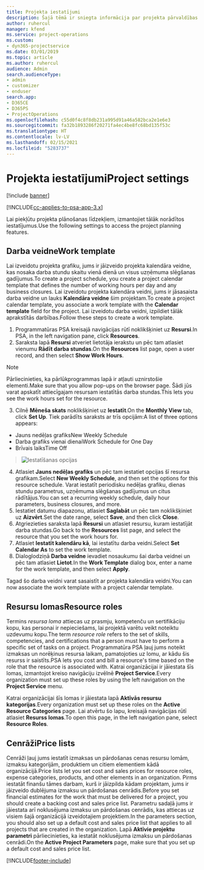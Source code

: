 ```yaml
---
title: Projekta iestatījumi
description: Šajā tēmā ir sniegta informācija par projekta pārvaldības iestatījumiem.
author: ruhercul
manager: kfend
ms.service: project-operations
ms.custom:
- dyn365-projectservice
ms.date: 03/01/2019
ms.topic: article
ms.author: ruhercul
audience: Admin
search.audienceType:
- admin
- customizer
- enduser
search.app:
- D365CE
- D365PS
- ProjectOperations
ms.openlocfilehash: c55d0f4c8f8db231a995d91a46a582bca2e1e6e3
ms.sourcegitcommit: fa32b1893286f20271fa4ec4be8fc68bd135f53c
ms.translationtype: HT
ms.contentlocale: lv-LV
ms.lasthandoff: 02/15/2021
ms.locfileid: "5283737"
---
```

# <a name="project-settings"></a><span data-ttu-id="e66fc-103">Projekta iestatījumi</span><span class="sxs-lookup"><span data-stu-id="e66fc-103">Project settings</span></span>

[!include [banner](../includes/psa-now-project-operations.md)]

[!INCLUDE[cc-applies-to-psa-app-3.x](../includes/cc-applies-to-psa-app-3x.md)]

<span data-ttu-id="e66fc-104">Lai piekļūtu projekta plānošanas līdzekļiem, izmantojiet tālāk norādītos iestatījumus.</span><span class="sxs-lookup"><span data-stu-id="e66fc-104">Use the following settings to access the project planning features.</span></span>

## <a name="work-template"></a><span data-ttu-id="e66fc-105">Darba veidne</span><span class="sxs-lookup"><span data-stu-id="e66fc-105">Work template</span></span>

<span data-ttu-id="e66fc-106">Lai izveidotu projekta grafiku, jums ir jāizveido projekta kalendāra veidne, kas nosaka darba stundu skaitu vienā dienā un visus uzņēmuma slēgšanas gadījumus.</span><span class="sxs-lookup"><span data-stu-id="e66fc-106">To create a project schedule, you create a project calendar template that defines the number of working hours per day and any business closures.</span></span> <span data-ttu-id="e66fc-107">Lai izveidotu projekta kalendāra veidni, jums ir jāsasaista darba veidne un lauks **Kalendāra veidne** šim projektam.</span><span class="sxs-lookup"><span data-stu-id="e66fc-107">To create a project calendar template, you associate a work template with the **Calendar template** field for the project.</span></span> <span data-ttu-id="e66fc-108">Lai izveidotu darba veidni, izpildiet tālāk aprakstītās darbības.</span><span class="sxs-lookup"><span data-stu-id="e66fc-108">Follow these steps to create a work template.</span></span>

1. <span data-ttu-id="e66fc-109">Programmatūras PSA kreisajā navigācijas rūtī noklikšķiniet uz **Resursi**.</span><span class="sxs-lookup"><span data-stu-id="e66fc-109">In PSA, in the left navigation pane, click **Resources**.</span></span> 
2. <span data-ttu-id="e66fc-110">Saraksta lapā **Resursi** atveriet lietotāja ierakstu un pēc tam atlasiet vienumu **Rādīt darba stundas**.</span><span class="sxs-lookup"><span data-stu-id="e66fc-110">On the **Resources** list page, open a user record, and then select **Show Work Hours**.</span></span>

  > [!NOTE]
  > <span data-ttu-id="e66fc-111">Pārliecinieties, ka pārlūkprogrammas lapā ir atļauti uznirstošie elementi.</span><span class="sxs-lookup"><span data-stu-id="e66fc-111">Make sure that you allow pop-ups on the browser page.</span></span> <span data-ttu-id="e66fc-112">Šādi jūs varat apskatīt attiecīgajam resursam iestatītās darba stundas.</span><span class="sxs-lookup"><span data-stu-id="e66fc-112">This lets you see the work hours set for the resource.</span></span>
  
3. <span data-ttu-id="e66fc-113">Cilnē **Mēneša skats** noklikšķiniet uz **Iestatīt**.</span><span class="sxs-lookup"><span data-stu-id="e66fc-113">On the **Monthly View** tab, click **Set Up**.</span></span> <span data-ttu-id="e66fc-114">Tiek parādīts saraksts ar trīs opcijām:</span><span class="sxs-lookup"><span data-stu-id="e66fc-114">A list of three options appears:</span></span> 

  - <span data-ttu-id="e66fc-115">Jauns nedēļas grafiks</span><span class="sxs-lookup"><span data-stu-id="e66fc-115">New Weekly Schedule</span></span>
  - <span data-ttu-id="e66fc-116">Darba grafiks vienai dienai</span><span class="sxs-lookup"><span data-stu-id="e66fc-116">Work Schedule for One Day</span></span>
  - <span data-ttu-id="e66fc-117">Brīvais laiks</span><span class="sxs-lookup"><span data-stu-id="e66fc-117">Time Off</span></span>

> ![Iestatīšanas opcijas](media/project-13.png)

4. <span data-ttu-id="e66fc-119">Atlasiet **Jauns nedēļas grafiks** un pēc tam iestatiet opcijas šī resursa grafikam.</span><span class="sxs-lookup"><span data-stu-id="e66fc-119">Select **New Weekly Schedule**, and then set the options for this resource schedule.</span></span> <span data-ttu-id="e66fc-120">Varat iestatīt periodisku nedēļas grafiku, dienas stundu parametrus, uzņēmuma slēgšanas gadījumus un citus rādītājus.</span><span class="sxs-lookup"><span data-stu-id="e66fc-120">You can set a recurring weekly schedule, daily hour parameters, business closures, and more.</span></span>
5. <span data-ttu-id="e66fc-121">Iestatiet datumu diapazonu, atlasiet **Saglabāt** un pēc tam noklikšķiniet uz **Aizvērt**.</span><span class="sxs-lookup"><span data-stu-id="e66fc-121">Set the date range, select **Save**, and then click **Close**.</span></span> 
6. <span data-ttu-id="e66fc-122">Atgriezieties saraksta lapā **Resursi** un atlasiet resursu, kuram iestatījāt darba stundas.</span><span class="sxs-lookup"><span data-stu-id="e66fc-122">Go back to the **Resources** list page, and select the resource that you set the work hours for.</span></span> 
7. <span data-ttu-id="e66fc-123">Atlasiet **Iestatīt kalendāru kā**, lai iestatītu darba veidni.</span><span class="sxs-lookup"><span data-stu-id="e66fc-123">Select **Set Calendar As** to set the work template.</span></span> 
8. <span data-ttu-id="e66fc-124">Dialoglodziņā **Darba veidne** ievadiet nosaukumu šai darba veidnei un pēc tam atlasiet **Lietot**.</span><span class="sxs-lookup"><span data-stu-id="e66fc-124">In the **Work Template** dialog box, enter a name for the work template, and then select **Apply**.</span></span> 

<span data-ttu-id="e66fc-125">Tagad šo darba veidni varat sasaistīt ar projekta kalendāra veidni.</span><span class="sxs-lookup"><span data-stu-id="e66fc-125">You can now associate the work template with a project calendar template.</span></span>

## <a name="resource-roles"></a><span data-ttu-id="e66fc-126">Resursu lomas</span><span class="sxs-lookup"><span data-stu-id="e66fc-126">Resource roles</span></span>

<span data-ttu-id="e66fc-127">Termins *resursa loma* attiecas uz prasmju, kompetenču un sertifikāciju kopu, kas personai ir nepieciešams, lai projektā varētu veikt noteiktu uzdevumu kopu.</span><span class="sxs-lookup"><span data-stu-id="e66fc-127">The term *resource role* refers to the set of skills, competencies, and certifications that a person must have to perform a specific set of tasks on a project.</span></span> <span data-ttu-id="e66fc-128">Programmatūra PSA ļauj jums noteikt izmaksas un norēķinus resursa laikam, pamatojoties uz lomu, ar kādu šis resurss ir saistīts.</span><span class="sxs-lookup"><span data-stu-id="e66fc-128">PSA lets you cost and bill a resource's time based on the role that the resource is associated with.</span></span> <span data-ttu-id="e66fc-129">Katrai organizācijai ir jāiestata šīs lomas, izmantojot kreiso navigāciju izvēlnē **Project Service**.</span><span class="sxs-lookup"><span data-stu-id="e66fc-129">Every organization must set up these roles by using the left navigation on the **Project Service** menu.</span></span>

<span data-ttu-id="e66fc-130">Katrai organizācijai šīs lomas ir jāiestata lapā **Aktīvās resursu kategorijas**.</span><span class="sxs-lookup"><span data-stu-id="e66fc-130">Every organization must set up these roles on the **Active Resource Categories** page.</span></span> <span data-ttu-id="e66fc-131">Lai atvērtu šo lapu, kreisajā navigācijas rūtī atlasiet **Resurss lomas**.</span><span class="sxs-lookup"><span data-stu-id="e66fc-131">To open this page, in the left navigation pane, select **Resource Roles**.</span></span>

## <a name="price-lists"></a><span data-ttu-id="e66fc-132">Cenrāži</span><span class="sxs-lookup"><span data-stu-id="e66fc-132">Price lists</span></span>

<span data-ttu-id="e66fc-133">Cenrāži ļauj jums iestatīt izmaksas un pārdošanas cenas resursu lomām, izmaksu kategorijām, produktiem un citiem elementiem kādā organizācijā.</span><span class="sxs-lookup"><span data-stu-id="e66fc-133">Price lists let you set cost and sales prices for resource roles, expense categories, products, and other elements in an organization.</span></span> <span data-ttu-id="e66fc-134">Pirms iestatāt finanšu tāmes darbam, kurš ir jāizpilda kādam projektam, jums ir jāizveido dublējuma izmaksu un pārdošanas cenrādis.</span><span class="sxs-lookup"><span data-stu-id="e66fc-134">Before you set financial estimates for the work that must be delivered for a project, you should create a backing cost and sales price list.</span></span> <span data-ttu-id="e66fc-135">Parametru sadaļā jums ir jāiestata arī noklusējuma izmaksu un pārdošanas cenrādis, kas attiecas uz visiem šajā organizācijā izveidotajiem projektiem.</span><span class="sxs-lookup"><span data-stu-id="e66fc-135">In the parameters section, you should also set up a default cost and sales price list that applies to all projects that are created in the organization.</span></span> <span data-ttu-id="e66fc-136">Lapā **Aktīvie projektu parametri** pārliecinieties, ka iestatāt noklusējuma izmaksu un pārdošanas cenrādi.</span><span class="sxs-lookup"><span data-stu-id="e66fc-136">On the **Active Project Parameters** page, make sure that you set up a default cost and sales price list.</span></span>


[!INCLUDE[footer-include](../includes/footer-banner.md)]